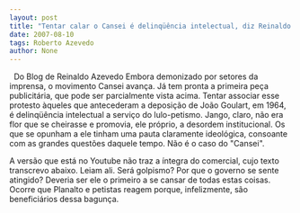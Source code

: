 ```yaml
---
layout: post
title: "Tentar calar o Cansei é delinqüência intelectual, diz Reinaldo Azevedo"
date: 2007-08-10
tags: Roberto Azevedo
author: None
---
```


&nbsp;
Do Blog de Reinaldo Azevedo
Embora demonizado por setores da imprensa, o movimento Cansei avan&ccedil;a. J&aacute; tem pronta a primeira pe&ccedil;a publicit&aacute;ria, que pode ser parcialmente vista acima. Tentar associar esse protesto &agrave;queles que antecederam a deposi&ccedil;&atilde;o de Jo&atilde;o Goulart, em 1964, &eacute; delinq&uuml;&ecirc;ncia intelectual a servi&ccedil;o do lulo-petismo. Jango, claro, n&atilde;o era flor que se cheirasse e promovia, ele pr&oacute;prio, a desordem institucional. Os que se opunham a ele tinham uma pauta claramente ideol&oacute;gica, consoante com as grandes quest&otilde;es daquele tempo. N&atilde;o &eacute; o caso do &quot;Cansei&quot;.

A vers&atilde;o que est&aacute; no Youtube n&atilde;o traz a &iacute;ntegra do comercial, cujo texto transcrevo abaixo. Leiam ali. Ser&aacute; golpismo? Por que o governo se sente atingido? Deveria ser ele o primeiro a se cansar de todas estas coisas. Ocorre que Planalto e petistas reagem porque, infelizmente, s&atilde;o benefici&aacute;rios dessa bagun&ccedil;a. 